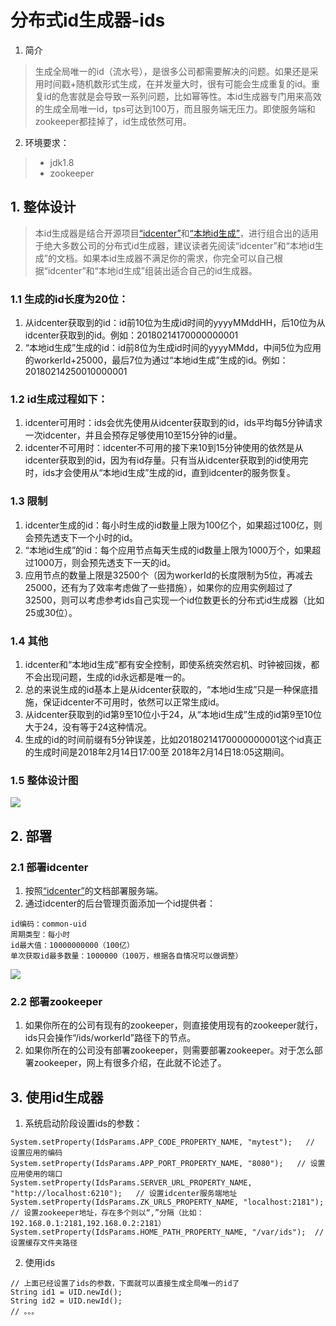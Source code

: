 # 分布式id生成器-ids

1. 简介
> 生成全局唯一的id（流水号），是很多公司都需要解决的问题。如果还是采用时间戳+随机数形式生成，在并发量大时，很有可能会生成重复的id。重复id的危害就是会导致一系列问题，比如幂等性。本id生成器专门用来高效的生成全局唯一id，tps可达到100万，而且服务端无压力。即使服务端和zookeeper都挂掉了，id生成依然可用。

2. 环境要求：
> * jdk1.8
> * zookeeper

## 1. 整体设计
> 本id生成器是结合开源项目[“idcenter”](https://github.com/zhongxunking/idcenter)和[“本地id生成”](https://github.com/zhongxunking/ant-common-util#7-本地id生成器)，进行组合出的适用于绝大多数公司的分布式id生成器，建议读者先阅读“idcenter”和“本地id生成”的文档。如果本id生成器不满足你的需求，你完全可以自己根据“idcenter”和“本地id生成”组装出适合自己的id生成器。

### 1.1 生成的id长度为20位：
1. 从idcenter获取到的id：id前10位为生成id时间的yyyyMMddHH，后10位为从idcenter获取到的id。例如：20180214170000000001
2. “本地id生成”生成的id：id前8位为生成id时间的yyyyMMdd，中间5位为应用的workerId+25000，最后7位为通过“本地id生成”生成的id。例如：20180214250010000001

### 1.2 id生成过程如下：
1. idcenter可用时：ids会优先使用从idcenter获取到的id，ids平均每5分钟请求一次idcenter，并且会预存足够使用10至15分钟的id量。
2. idcenter不可用时：idcenter不可用的接下来10到15分钟使用的依然是从idcenter获取到的id，因为有id存量。只有当从idcenter获取到的id使用完时，ids才会使用从“本地id生成”生成的id，直到idcenter的服务恢复。

### 1.3 限制
1. idcenter生成的id：每小时生成的id数量上限为100亿个，如果超过100亿，则会预先透支下一个小时的id。
2. “本地id生成”的id：每个应用节点每天生成的id数量上限为1000万个，如果超过1000万，则会预先透支下一天的id。
3. 应用节点的数量上限是32500个（因为workerId的长度限制为5位，再减去25000，还有为了效率考虑做了一些措施），如果你的应用实例超过了32500，则可以考虑参考ids自己实现一个id位数更长的分布式id生成器（比如25或30位）。

### 1.4 其他
1. idcenter和“本地id生成”都有安全控制，即使系统突然宕机、时钟被回拨，都不会出现问题，生成的id永远都是唯一的。
2. 总的来说生成的id基本上是从idcenter获取的，“本地id生成”只是一种保底措施，保证idcenter不可用时，依然可以正常生成id。
3. 从idcenter获取到的id第9至10位小于24，从“本地id生成”生成的id第9至10位大于24，没有等于24这种情况。
4. 生成的id的时间前缀有5分钟误差，比如20180214170000000001这个id真正的生成时间是2018年2月14日17:00至
2018年2月14日18:05这期间。

### 1.5 整体设计图
![](https://note.youdao.com/yws/api/personal/file/WEB54a4eae4524569272aadcc611a4355f2?method=download&shareKey=0776adfb2e6be8406898b74e19c58ffa)

## 2. 部署
### 2.1 部署idcenter
1. 按照[“idcenter”](https://github.com/zhongxunking/idcenter#2-服务端部署)的文档部署服务端。
2. 通过idcenter的后台管理页面添加一个id提供者：
```
id编码：common-uid
周期类型：每小时
id最大值：10000000000（100亿）
单次获取id最多数量：1000000（100万，根据各自情况可以做调整）
```
![](https://note.youdao.com/yws/api/personal/file/WEB896a835676108bdf7dcfd792dd4e5764?method=download&shareKey=b050ceb4de5991523295c38aaa0c2e6f)
### 2.2 部署zookeeper
1. 如果你所在的公司有现有的zookeeper，则直接使用现有的zookeeper就行，ids只会操作“/ids/workerId”路径下的节点。
2. 如果你所在的公司没有部署zookeeper，则需要部署zookeeper。对于怎么部署zookeeper，网上有很多介绍，在此就不论述了。

## 3. 使用id生成器
1. 系统启动阶段设置ids的参数：
```
System.setProperty(IdsParams.APP_CODE_PROPERTY_NAME, "mytest");   // 设置应用的编码
System.setProperty(IdsParams.APP_PORT_PROPERTY_NAME, "8080");   // 设置应用使用的端口
System.setProperty(IdsParams.SERVER_URL_PROPERTY_NAME, "http://localhost:6210");   // 设置idcenter服务端地址
System.setProperty(IdsParams.ZK_URLS_PROPERTY_NAME, "localhost:2181");  // 设置zookeeper地址，存在多个则以“,”分隔（比如：192.168.0.1:2181,192.168.0.2:2181）
System.setProperty(IdsParams.HOME_PATH_PROPERTY_NAME, "/var/ids");  // 设置缓存文件夹路径
```
2. 使用ids
```
// 上面已经设置了ids的参数，下面就可以直接生成全局唯一的id了
String id1 = UID.newId();
String id2 = UID.newId();
// 。。。
```